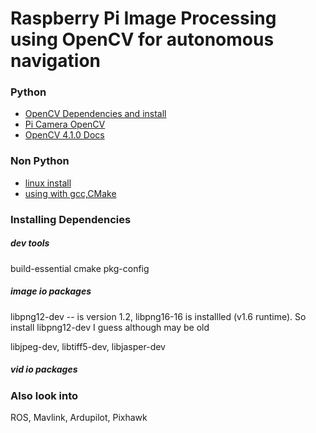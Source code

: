 # Raspberry Pi Image Processing using OpenCV for autonomous navigation
### Python
* [OpenCV Dependencies and install](https://www.pyimagesearch.com/2016/04/18/install-guide-raspberry-pi-3-raspbian-jessie-opencv-3/)
* [Pi Camera OpenCV](https://www.pyimagesearch.com/2015/03/30/accessing-the-raspberry-pi-camera-with-opencv-and-python/)
* [OpenCV 4.1.0 Docs](https://docs.opencv.org/4.1.0/)
### Non Python
* [linux install](https://docs.opencv.org/4.1.0/d7/d9f/tutorial_linux_install.html)
* [using with gcc,CMake](https://docs.opencv.org/4.1.0/db/df5/tutorial_linux_gcc_cmake.html)

### Installing Dependencies
##### dev tools
build-essential cmake pkg-config
##### image io packages
libpng12-dev -- is version 1.2, libpng16-16 is installled (v1.6 runtime).
So install libpng12-dev I guess although may be old

libjpeg-dev, libtiff5-dev, libjasper-dev
##### vid io packages

### Also look into
ROS, Mavlink, Ardupilot, Pixhawk
